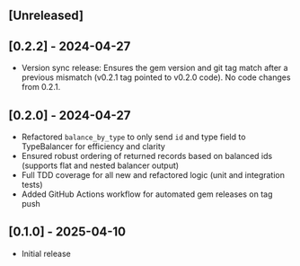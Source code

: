 ## [Unreleased]

## [0.2.2] - 2024-04-27

- Version sync release: Ensures the gem version and git tag match after a previous mismatch (v0.2.1 tag pointed to v0.2.0 code). No code changes from 0.2.1.

## [0.2.0] - 2024-04-27

- Refactored `balance_by_type` to only send `id` and type field to TypeBalancer for efficiency and clarity
- Ensured robust ordering of returned records based on balanced ids (supports flat and nested balancer output)
- Full TDD coverage for all new and refactored logic (unit and integration tests)
- Added GitHub Actions workflow for automated gem releases on tag push

## [0.1.0] - 2025-04-10

- Initial release
